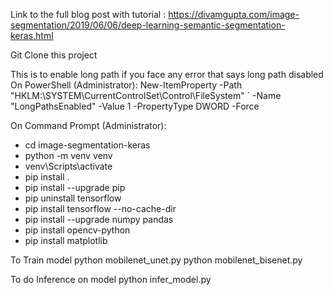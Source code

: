 Link to the full blog post with tutorial : https://divamgupta.com/image-segmentation/2019/06/06/deep-learning-semantic-segmentation-keras.html

Git Clone this project

This is to enable long path if you face any error that says long path disabled
On PowerShell (Administrator):
New-ItemProperty -Path "HKLM:\SYSTEM\CurrentControlSet\Control\FileSystem" `
-Name "LongPathsEnabled" -Value 1 -PropertyType DWORD -Force

On Command Prompt (Administrator):

- cd image-segmentation-keras
- python -m venv venv
- venv\Scripts\activate
- pip install .
- pip install --upgrade pip
- pip uninstall tensorflow
- pip install tensorflow --no-cache-dir
- pip install --upgrade numpy pandas
- pip install opencv-python
- pip install matplotlib

To Train model
python mobilenet_unet.py
python mobilenet_bisenet.py

To do Inference on model
python infer_model.py
